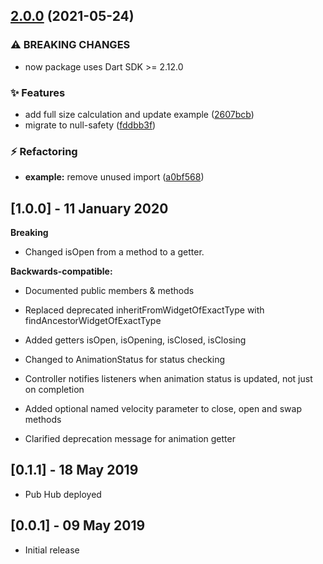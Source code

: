 ## [2.0.0](https://github.com/rIIh/expandable-bottom-bar/compare/v1.0.2...v2.0.0) (2021-05-24)


### ⚠ BREAKING CHANGES

* now package uses Dart SDK >= 2.12.0

### :sparkles: Features

* add full size calculation and update example ([2607bcb](https://github.com/rIIh/expandable-bottom-bar/commit/2607bcba6eddf24014b9494ed3377484eaefdcd0))
* migrate to null-safety ([fddbb3f](https://github.com/rIIh/expandable-bottom-bar/commit/fddbb3f5a470f19e79eb4dba7238a42031490a0b))


### :zap: Refactoring

* **example:** remove unused import ([a0bf568](https://github.com/rIIh/expandable-bottom-bar/commit/a0bf56896a18ad0d018d605c44ceffb2ee894f5f))

## [1.0.0] - 11 January 2020

**Breaking**

* Changed isOpen from a method to a getter.

**Backwards-compatible:**

* Documented public members & methods

* Replaced deprecated inheritFromWidgetOfExactType with findAncestorWidgetOfExactType

* Added getters isOpen, isOpening, isClosed, isClosing

* Changed to AnimationStatus for status checking

* Controller notifies listeners when animation status is updated, not just on completion

* Added optional named velocity parameter to close, open and swap methods

* Clarified deprecation message for animation getter

## [0.1.1] - 18 May 2019

* Pub Hub deployed

## [0.0.1] - 09 May 2019

* Initial release
